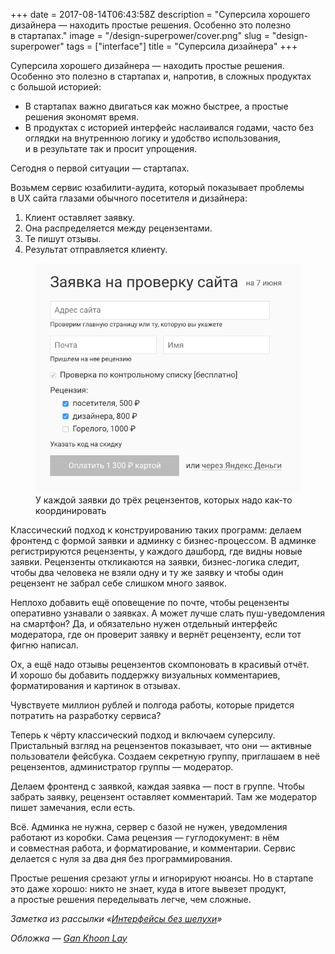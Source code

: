 +++
date = 2017-08-14T06:43:58Z
description = "Суперсила хорошего дизайнера — находить простые решения. Особенно это полезно в стартапах."
image = "/design-superpower/cover.png"
slug = "design-superpower"
tags = ["interface"]
title = "Суперсила дизайнера"
+++

Суперсила хорошего дизайнера — находить простые решения. Особенно это полезно в стартапах и, напротив, в сложных продуктах с большой историей:

- В стартапах важно двигаться как можно быстрее, а простые решения экономят время.
- В продуктах с историей интерфейс наслаивался годами, часто без оглядки на внутреннюю логику и удобство использования, и в результате так и просит упрощения.

Сегодня о первой ситуации — стартапах.

Возьмем сервис юзабилити-аудита, который показывает проблемы в UX сайта глазами обычного посетителя и дизайнера:

1. Клиент оставляет заявку.
2. Она распределяется между рецензентами.
3. Те пишут отзывы.
4. Результат отправляется клиенту.

<figure>
<img alt="Заявка на юзабилити-аудит" src="superpower-dangry.png" class="img-bordered">
<figcaption>У каждой заявки до трёх рецензентов, которых надо как-то координировать</figcaption>
</figure>

Классический подход к конструированию таких программ: делаем фронтенд с формой заявки и админку с бизнес-процессом. В админке регистрируются рецензенты, у каждого дашборд, где видны новые заявки. Рецензенты откликаются на заявки, бизнес-логика следит, чтобы два человека не взяли одну и ту же заявку и чтобы один рецензент не забрал себе слишком много заявок.

Неплохо добавить ещё оповещение по почте, чтобы рецензенты оперативно узнавали о заявках. А может лучше слать пуш-уведомления на смартфон? Да, и обязательно нужен отдельный интерфейс модератора, где он проверит заявку и вернёт рецензенту, если тот фигню написал.

Ох, а ещё надо отзывы рецензентов скомпоновать в красивый отчёт. И хорошо бы добавить поддержку визуальных комментариев, форматирования и картинок в отзывах.

Чувствуете миллион рублей и полгода работы, которые придется потратить на разработку сервиса?

Теперь к чёрту классический подход и включаем суперсилу. Пристальный взгляд на рецензентов показывает, что они — активные пользователи фейсбука. Создаем секретную группу, приглашаем в неё рецензентов, администратор группы — модератор.

Делаем фронтенд с заявкой, каждая заявка — пост в группе. Чтобы забрать заявку, рецензент оставляет комментарий. Там же модератор пишет замечания, если есть.

Всё. Админка не нужна, сервер с базой не нужен, уведомления работают из коробки. Сама рецензия — гуглодокумент: в нём и совместная работа, и форматирование, и комментарии. Сервис делается с нуля за два дня без программирования.

Простые решения срезают углы и игнорируют нюансы. Но в стартапе это даже хорошо: никто не знает, куда в итоге вывезет продукт, а простые решения переделывать легче, чем сложные.

<div class="row">
<div class="col-xs-12 col-sm-10"><p><em>Заметка из рассылки <span class="nowrap"><i class="fa fa-star-o color-sin"></i> «<a href="https://dangry.ru/sin/">Интерфейсы без шелухи</a>»</em></span></p></div>
</div>

<p class="figcaption">
<em>Обложка — <a href="https://thenounproject.com/term/charging-superpower/882197/">Gan Khoon Lay</a></em>
</p>


